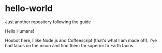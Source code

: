 # hello-world
Just another repository following the guide

Hello Humans!

Hoobot here, I like Node.js and Coffeescript (that's what I am made of!).
I've had tacos on the moon and find them far superior to Earth tacos.
